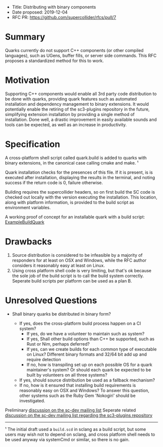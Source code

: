 - Title: Distributing with binary components
- Date proposed: 2019-12-04
- RFC PR: https://github.com/supercollider/rfcs/pull/7

# Summary

Quarks currently do not support C++ components (or other compiled languages), such as UGens, buffer fills, or server side commands. This RFC proposes a standardized method for this to work.

# Motivation

Supporting C++ components would enable all 3rd party code distribution to be done with quarks, providing quark features such as automated installation and dependency management to binary extensions. It would potentially enable the retiring of the sc3-plugins repository in the future, simplifying extension installation by providing a single method of installation. Done well, a drastic improvement in easily available sounds and tools can be expected, as well as an increase in productivity.


# Specification

A cross-platform shell script called quark.build is added to quarks with binary extensions, in the canonical case calling cmake and make. ¹ 

Quark installation checks for the presences of this file. If it is present, is is executed after installation, displaying the results in the terminal, and noting success if the return code is 0, failure otherwise.

Building requires the supercollider headers, so on first build the SC code is checked out locally with the version executing the installation. This location, along with platform information, is provided to the build script as environment variables.

A working proof of concept for an installable quark with a build script: [ExampleBuildQuark](https://github.com/capocasa/ExampleBuildQuark)

# Drawbacks

1. Source distribution is considered to be infeasible by a majority of responders for at least on OSX and Windows, while the RFC author considers it reasonably easy at least on Linux.
2. Using cross platform shell code is very limiting, but that's ok because the sole job of the build script is to call the build system correctly. Seperate build scripts per platform can be used as a plan B.

# Unresolved Questions

- Shall binary quarks be distributed in binary form?

  - If yes, does the cross-platform build process happen on a CI system?
    - If yes, do we have a volunteer to maintain such as system? 
    - If yes, Shall other build options than C++ be supported, such as Rust or Nim, perhaps deferred?
    - If yes, can we create builds for each common type of executable on Linux? Different binary formats and 32/64 bit add up and require detection
    - If no, how is transpiling set up on each possible OS for a quark maintainer's system? Or should each quark be expected to be built by volunteers on all three systems?
  - If yes, should source distribution be used as a fallback mechanism?
  - If no, how is it ensured that installing build requirements is reasonably easy on OSX and Windows? To answer this question, other systems such as the Ruby Gem 'Nokogiri' should be investigated.

Preliminary [discussion on the sc-dev mailing list](https://www.listarc.bham.ac.uk/lists/sc-dev/thrd10.html#59665)
Seperate related [discussion on the sc-dev mailing list regarding the sc3-plugins repository](https://www.listarc.bham.ac.uk/lists/sc-dev/msg58832.html)

---
¹ The initial draft used a `build.scd` in sclang as a build script, but some users may wish not to depend on sclang, and cross platform shell needs to be used anyway via systemCmd or similar, so there is no gain. 

